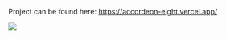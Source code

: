 Project can be found here: https://accordeon-eight.vercel.app/

<img src="https://bit.ly/42yK2AO"/>
